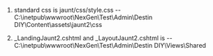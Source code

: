 
1. standard css is jaunt/css/style.css
--C:\inetpub\wwwroot\NexGen\Test\Admin\Destin DIY\Content\assets\jaunt2\css

2. _LandingJaunt2.cshtml and _LayoutJaunt2.cshtml is
-- C:\inetpub\wwwroot\NexGen\Test\Admin\Destin DIY\Views\Shared
